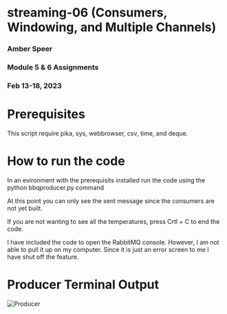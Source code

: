 # streaming-06 (Consumers, Windowing, and Multiple Channels)
### Amber Speer
### Module 5 & 6 Assignments
### Feb 13-18, 2023



# Prerequisites

This script require pika, sys, webbrowser, csv, time, and deque.

# How to run the code

In an evironment with the prerequisits installed run the code using the python bbqproducer.py command

At this point you can only see the sent message since the consumers are not yet built.

If you are not wanting to see all the temperatures, press Crtl + C to end the code.

I have included the code to open the RabbitMQ console.  However, I am not able to pull it up on my computer.  Since it is just an error screen to me I have shut off the feature.

# Producer Terminal Output

![Producer](Producer_Terminal.jpg)
